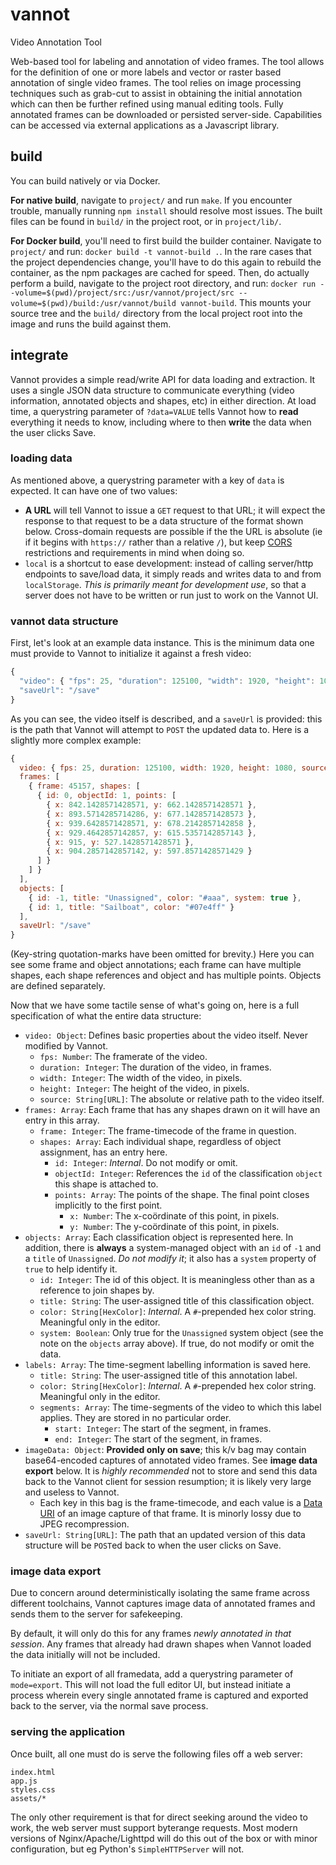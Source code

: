 # vannot
Video Annotation Tool

Web-based tool for labeling and annotation of video frames. The tool allows for the definition of one or more labels and vector or raster based annotation of single video frames. The tool relies on image processing techniques such as grab-cut to assist in obtaining the initial annotation which can then be further refined using manual editing tools. Fully annotated frames can be downloaded or persisted server-side. Capabilities can be accessed via external applications as a Javascript library.

## build

You can build natively or via Docker.

**For native build**, navigate to `project/` and run `make`. If you encounter trouble, manually running `npm install` should resolve most issues. The built files can be found in `build/` in the project root, or in `project/lib/`.

**For Docker build**, you'll need to first build the builder container. Navigate to `project/` and run: `docker build -t vannot-build .`. In the rare cases that the project dependencies change, you'll have to do this again to rebuild the container, as the npm packages are cached for speed. Then, do actually perform a build, navigate to the project root directory, and run: `docker run --volume=$(pwd)/project/src:/usr/vannot/project/src --volume=$(pwd)/build:/usr/vannot/build vannot-build`. This mounts your source tree and the `build/` directory from the local project root into the image and runs the build against them.

## integrate

Vannot provides a simple read/write API for data loading and extraction. It uses a single JSON data structure to communicate everything (video information, annotated objects and shapes, etc) in either direction. At load time, a querystring parameter of `?data=VALUE` tells Vannot how to **read** everything it needs to know, including where to then **write** the data when the user clicks Save.

### loading data

As mentioned above, a querystring parameter with a key of `data` is expected. It can have one of two values:

* **A URL** will tell Vannot to issue a `GET` request to that URL; it will expect the response to that request to be a data structure of the format shown below. Cross-domain requests are possible if the the URL is absolute (ie if it begins with `https://` rather than a relative `/`), but keep [CORS](https://developer.mozilla.org/en-US/docs/Web/HTTP/CORS) restrictions and requirements in mind when doing so.
* `local` is a shortcut to ease development: instead of calling server/http endpoints to save/load data, it simply reads and writes data to and from `localStorage`. _This is primarily meant for development use_, so that a server does not have to be written or run just to work on the Vannot UI.

### vannot data structure

First, let's look at an example data instance. This is the minimum data one must provide to Vannot to initialize it against a fresh video:

```javascript
{
  "video": { "fps": 25, "duration": 125100, "width": 1920, "height": 1080, "source": "/path/to/video.mp4" },
  "saveUrl": "/save"
}
```

As you can see, the video itself is described, and a `saveUrl` is provided: this is the path that Vannot will attempt to `POST` the updated data to. Here is a slightly more complex example:

```javascript
{
  video: { fps: 25, duration: 125100, width: 1920, height: 1080, source: "/path/to/video.mp4" },
  frames: [
    { frame: 45157, shapes: [
      { id: 0, objectId: 1, points: [
        { x: 842.1428571428571, y: 662.1428571428571 }, 
        { x: 893.5714285714286, y: 677.1428571428573 },
        { x: 939.6428571428571, y: 678.2142857142858 },
        { x: 929.4642857142857, y: 615.5357142857143 },
        { x: 915, y: 527.1428571428571 },
        { x: 904.2857142857142, y: 597.8571428571429 }
      ] }
    ] }
  ],
  objects: [
    { id: -1, title: "Unassigned", color: "#aaa", system: true },
    { id: 1, title: "Sailboat", color: "#07e4ff" }
  ],
  saveUrl: "/save"
}
```

(Key-string quotation-marks have been omitted for brevity.) Here you can see some frame and object annotations; each frame can have multiple shapes, each shape references and object and has multiple points. Objects are defined separately.

Now that we have some tactile sense of what's going on, here is a full specification of what the entire data structure:

* `video: Object`: Defines basic properties about the video itself. Never modified by Vannot.
  * `fps: Number`: The framerate of the video.
  * `duration: Integer`: The duration of the video, in frames.
  * `width: Integer`: The width of the video, in pixels.
  * `height: Integer`: The height of the video, in pixels.
  * `source: String[URL]`: The absolute or relative path to the video itself.
* `frames: Array`: Each frame that has any shapes drawn on it will have an entry in this array.
  * `frame: Integer`: The frame-timecode of the frame in question.
  * `shapes: Array`: Each individual shape, regardless of object assignment, has an entry here.
    * `id: Integer`: _Internal_. Do not modify or omit.
    * `objectId: Integer`: References the `id` of the classification `object` this shape is attached to.
    * `points: Array`: The points of the shape. The final point closes implicitly to the first point.
      * `x: Number`: The x-coördinate of this point, in pixels.
      * `y: Number`: The y-coördinate of this point, in pixels.
* `objects: Array`: Each classification object is represented here. In addition, there is **always** a system-managed object with an `id` of `-1` and a `title` of `Unassigned`. _Do not modify it_; it also has a `system` property of `true` to help identify it.
  * `id: Integer`: The id of this object. It is meaningless other than as a reference to join shapes by.
  * `title: String`: The user-assigned title of this classification object.
  * `color: String[HexColor]`: _Internal_. A `#`-prepended hex color string. Meaningful only in the editor.
  * `system: Boolean`: Only true for the `Unassigned` system object (see the note on the `objects` array above). If true, do not modify or omit the data.
* `labels: Array`: The time-segment labelling information is saved here.
  * `title: String`: The user-assigned title of this annotation label.
  * `color: String[HexColor]`: _Internal_. A `#`-prepended hex color string. Meaningful only in the editor.
  * `segments: Array`: The time-segments of the video to which this label applies. They are stored in no particular order.
    * `start: Integer`: The start of the segment, in frames.
    * `end: Integer`: The start of the segment, in frames.
* `imageData: Object`: **Provided only on save**; this k/v bag may contain base64-encoded captures of annotated video frames. See **image data export** below. It is _highly recommended_ not to store and send this data back to the Vannot client for session resumption; it is likely very large and useless to Vannot.
  * Each key in this bag is the frame-timecode, and each value is a [Data URI](https://tools.ietf.org/html/rfc2397) of an image capture of that frame. It is minorly lossy due to JPEG recompression.
* `saveUrl: String[URL]`: The path that an updated version of this data structure will be `POST`ed back to when the user clicks on Save.

### image data export

Due to concern around deterministically isolating the same frame across different toolchains, Vannot captures image data of annotated frames and sends them to the server for safekeeping.

By default, it will only do this for any frames _newly annotated in that session_. Any frames that already had drawn shapes when Vannot loaded the data initially will not be included.

To initiate an export of all framedata, add a querystring parameter of `mode=export`. This will not load the full editor UI, but instead initiate a process wherein every single annotated frame is captured and exported back to the server, via the normal save process.

### serving the application

Once built, all one must do is serve the following files off a web server:

```
index.html
app.js
styles.css
assets/*
```

The only other requirement is that for direct seeking around the video to work, the web server must support byterange requests. Most modern versions of Nginx/Apache/Lighttpd will do this out of the box or with minor configuration, but eg Python's `SimpleHTTPServer` will not.

